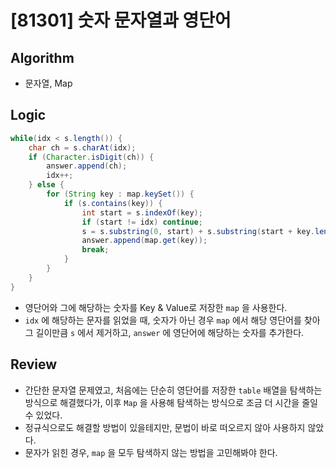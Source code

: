 # [81301] 숫자 문자열과 영단어

## Algorithm
- 문자열, Map

## Logic

```java
while(idx < s.length()) {
    char ch = s.charAt(idx);
    if (Character.isDigit(ch)) {
        answer.append(ch);
        idx++;
    } else {
        for (String key : map.keySet()) {
            if (s.contains(key)) {
                int start = s.indexOf(key);
                if (start != idx) continue;
                s = s.substring(0, start) + s.substring(start + key.length());
                answer.append(map.get(key));
                break;
            }
        }
    }
}
```

- 영단어와 그에 해당하는 숫자를 Key & Value로 저장한 `map` 을 사용한다.
- `idx` 에 해당하는 문자를 읽었을 때, 숫자가 아닌 경우 `map` 에서 해당 영단어를 찾아 그 길이만큼 `s` 에서 제거하고, `answer` 에 영단어에 해당하는 숫자를 추가한다.

## Review
- 간단한 문자열 문제였고, 처음에는 단순히 영단어를 저장한 `table` 배열을 탐색하는 방식으로 해결했다가, 이후 `Map` 을 사용해 탐색하는 방식으로 조금 더 시간을 줄일 수 있었다.
- 정규식으로도 해결할 방법이 있을테지만, 문법이 바로 떠오르지 않아 사용하지 않았다.
- 문자가 읽힌 경우, `map` 을 모두 탐색하지 않는 방법을 고민해봐야 한다.
